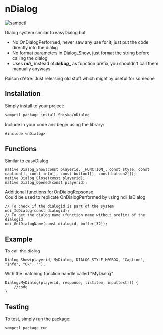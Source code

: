 # nDialog

[![sampctl](https://shields.southcla.ws/badge/sampctl-nDialog-2f2f2f.svg?style=for-the-badge)](https://github.com/Shiska/nDialog)

Dialog system similar to easyDialog but

* No OnDialogPerformed, never saw any use for it, just put the code directly into the dialog
* No format parameters in Dialog_Show, just format the string before calling the dialog
* Uses ***ndi_*** instead of ***debug_*** as function prefix, you shouldn't call them manually anyways

Raison d'être: Just releasing old stuff which might by useful for someone

## Installation

Simply install to your project:

```bash
sampctl package install Shiska/nDialog
```

Include in your code and begin using the library:

```pawn
#include <nDialog>
```

## Functions

Similar to easyDialog

```pawn
native Dialog_Show(const playerid, _FUNCTION_, const style, const caption[], const info[], const button1[], const button2[]);
native Dialog_Close(const playerid);
native Dialog_Opened(const playerid);
```

Additional functions for OnDialogRepsonse  
Could be used to replicate OnDialogPerformed by using ndi_IsDialog

```pawn
// To check if the dialogid is part of the system
ndi_IsDialog(const dialogid);
// To get the dialog name (function name without prefix) of the dialogid
ndi_GetDialogName(const dialogid, buffer[32]);
```

## Example

To call the dialog
```pawn
Dialog_Show(playerid, MyDialog, DIALOG_STYLE_MSGBOX, "Caption", "Info", "Ok", "");
```
With the matching function handle called "MyDialog"
```pawn
Dialog:MyDialog(playerid, response, listitem, inputtext[]) {
    //code
}
```

## Testing

<!--
Depending on whether your package is tested via in-game "demo tests" or
y_testing unit-tests, you should indicate to readers what to expect below here.
-->

To test, simply run the package:

```bash
sampctl package run
```
